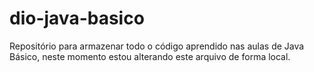 # dio-java-basico
Repositório para armazenar todo o código aprendido nas aulas de Java Básico, 
neste momento estou alterando este arquivo de forma local.